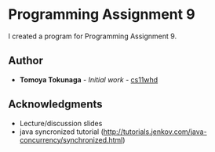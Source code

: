 # Programming Assignment 9

I created a program for Programming Assignment 9.

## Author

* **Tomoya Tokunaga** - *Initial work* - [cs11whd](mailto:ttokunag@ucsd.edu)


## Acknowledgments

* Lecture/discussion slides
* java syncronized tutorial (http://tutorials.jenkov.com/java-concurrency/synchronized.html)
